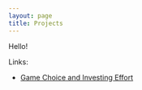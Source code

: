 ```yaml
---
layout: page
title: Projects
---
```


Hello!

Links:
- [Game Choice and Investing Effort](pages/game_choice.html)

